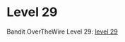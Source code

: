 # Level 29

Bandit OverTheWire Level 29: [level 29](https://overthewire.org/wargames/bandit/bandit29.html)

